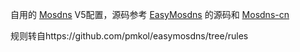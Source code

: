 自用的 [Mosdns](https://github.com/IrineSistiana/mosdns) V5配置，源码参考 [EasyMosdns](https://github.com/pmkol/easymosdns) 的源码和 [Mosdns-cn](https://github.com/IrineSistiana/mosdns-cn)

规则转自https://github.com/pmkol/easymosdns/tree/rules
